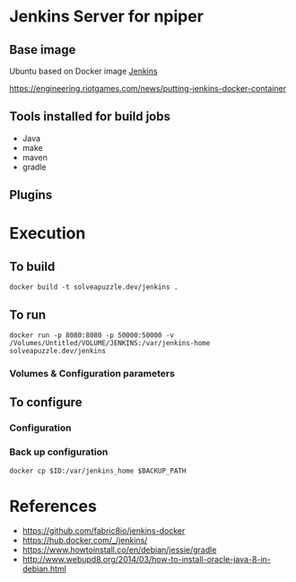 # Jenkins Server for npiper

## Base image

Ubuntu based on Docker image [Jenkins](https://hub.docker.com/_/jenkins/)

https://engineering.riotgames.com/news/putting-jenkins-docker-container

## Tools installed for build jobs

* Java
* make
* maven 
* gradle

## Plugins

# Execution

## To build

`docker build -t solveapuzzle.dev/jenkins .`

## To run

`docker run -p 8080:8080 -p 50000:50000 -v /Volumes/Untitled/VOLUME/JENKINS:/var/jenkins-home solveapuzzle.dev/jenkins`

### Volumes & Configuration parameters

## To configure

### Configuration


### Back up configuration

`docker cp $ID:/var/jenkins_home $BACKUP_PATH`

# References

 * https://github.com/fabric8io/jenkins-docker
 * https://hub.docker.com/_/jenkins/
 * https://www.howtoinstall.co/en/debian/jessie/gradle 
 * http://www.webupd8.org/2014/03/how-to-install-oracle-java-8-in-debian.html
